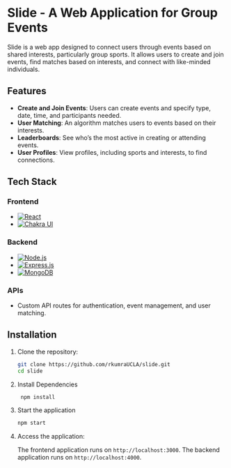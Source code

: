 # Slide - A Web Application for Group Events

Slide is a web app designed to connect users through events based on shared interests, particularly group sports. It allows users to create and join events, find matches based on interests, and connect with like-minded individuals.

## Features

- **Create and Join Events**: Users can create events and specify type, date, time, and participants needed.
- **User Matching**: An algorithm matches users to events based on their interests.
- **Leaderboards**: See who’s the most active in creating or attending events.
- **User Profiles**: View profiles, including sports and interests, to find connections.

## Tech Stack

### Frontend
- [![React](https://img.shields.io/badge/React-20232A?style=for-the-badge&logo=react&logoColor=61DAFB)](https://reactjs.org/)
- [![Chakra UI](https://img.shields.io/badge/Chakra%20UI-319795?style=for-the-badge&logo=chakra-ui&logoColor=white)](https://chakra-ui.com/)

### Backend
- [![Node.js](https://img.shields.io/badge/Node.js-339933?style=for-the-badge&logo=nodedotjs&logoColor=white)](https://nodejs.org/)
- [![Express.js](https://img.shields.io/badge/Express.js-000000?style=for-the-badge&logo=express&logoColor=white)](https://expressjs.com/)
- [![MongoDB](https://img.shields.io/badge/MongoDB-4EA94B?style=for-the-badge&logo=mongodb&logoColor=white)](https://www.mongodb.com/)

### APIs
- Custom API routes for authentication, event management, and user matching.

## Installation
1. Clone the repository:
   ```bash
   git clone https://github.com/rkumraUCLA/slide.git
   cd slide

2. Install Dependencies
   ```bash
    npm install

3. Start the application
    ```bash
    npm start

5. Access the application:
   
   The frontend application runs on `http://localhost:3000`. The backend application runs on         `http://localhost:4000`.

